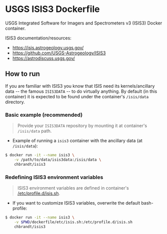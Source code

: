 # USGS ISIS3 Dockerfile

USGS Integrated Software for Imagers and Spectrometers v3 (ISIS3) Docker container.

ISIS3 documentation/resources:
- https://isis.astrogeology.usgs.gov/
- https://github.com/USGS-Astrogeology/ISIS3
- https://astrodiscuss.usgs.gov/

## How to run

If you are familiar with ISIS3 you know that ISIS need its kernels/ancillary data -- the famous `ISIS3DATA` -- to do virtually anything.
By default (in this container) it is expected to be found under the container's `/isis/data` directory.

### Basic example (recommended)
> Provide your `ISIS3DATA` repository by mounting it at container's `/isis/data` path.

* Example of running a `isis3` container with the ancillary data (at `/isis/data`):
```bash
$ docker run -it --name isis3 \
    -v /path/to/data/isis3data:/isis/data \
    chbrandt/isis3
```

### Redefining ISIS3 environment variables
> ISIS3 environment variables are defined in container's [/etc/profile.d/isis.sh](dockerfile/etc/isis.sh).

* If you want to customize ISIS3 variables, overwrite the default bash-profile:
```bash
$ docker run -it --name isis3 \
    -v $PWD/dockerfile/etc/isis.sh:/etc/profile.d/isis.sh
    chbrandt/isis3
```
